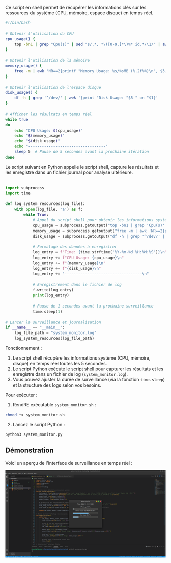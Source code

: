 
Ce script en shell permet de récupérer les informations clés sur les ressources du système (CPU, mémoire, espace disque) en temps réel.

```bash
#!/bin/bash

# Obtenir l'utilisation du CPU
cpu_usage() {
    top -bn1 | grep "Cpu(s)" | sed "s/.*, *\([0-9.]*\)%* id.*/\1/" | awk '{print 100 - $1"%"}'
}

# Obtenir l'utilisation de la mémoire
memory_usage() {
    free -m | awk 'NR==2{printf "Memory Usage: %s/%sMB (%.2f%%)\n", $3,$2,$3*100/$2 }'
}

# Obtenir l'utilisation de l'espace disque
disk_usage() {
    df -h | grep '^/dev/' | awk '{print "Disk Usage: "$5 " on "$1}'
}

# Afficher les résultats en temps réel
while true
do
    echo "CPU Usage: $(cpu_usage)"
    echo "$(memory_usage)"
    echo "$(disk_usage)"
    echo "----------------------------------"
    sleep 5  # Pause de 5 secondes avant la prochaine itération
done
```


Le script suivant en Python appelle le script shell, capture les résultats et les enregistre dans un fichier journal pour analyse ultérieure.

```python

import subprocess
import time

def log_system_resources(log_file):
    with open(log_file, 'a') as f:
        while True:
            # Appel du script shell pour obtenir les informations système
            cpu_usage = subprocess.getoutput("top -bn1 | grep 'Cpu(s)' | sed 's/.*, *\\([0-9.]*\\)%* id.*/\\1/' | awk '{print 100 - $1\"%\"}'")
            memory_usage = subprocess.getoutput("free -m | awk 'NR==2{printf \"Memory Usage: %s/%sMB (%.2f%%)\", $3,$2,$3*100/$2 }'")
            disk_usage = subprocess.getoutput("df -h | grep '^/dev/' | awk '{print \"Disk Usage: \"$5 \" on \"$1}'")

            # Formatage des données à enregistrer
            log_entry = f"Time: {time.strftime('%Y-%m-%d %H:%M:%S')}\n"
            log_entry += f"CPU Usage: {cpu_usage}\n"
            log_entry += f"{memory_usage}\n"
            log_entry += f"{disk_usage}\n"
            log_entry += "----------------------------------\n"

            # Enregistrement dans le fichier de log
            f.write(log_entry)
            print(log_entry)

            # Pause de 1 secondes avant la prochaine surveillance
            time.sleep(1)

# Lancer la surveillance et journalisation
if __name__ == "__main__":
    log_file_path = "system_monitor.log"
    log_system_resources(log_file_path)

```

Fonctionnement :
1. Le script shell récupère les informations système (CPU, mémoire, disque) en temps réel toutes les 5 secondes.
2. Le script Python exécute le script shell pour capturer les résultats et les enregistre dans un fichier de log (`system_monitor.log`).
3. Vous pouvez ajuster la durée de surveillance (via la fonction `time.sleep`) et la structure des logs selon vos besoins.

Pour exécuter :

1.  RendRE exécutable `system_monitor.sh` :
```bash
chmod +x system_monitor.sh
```

2. Lancez le script Python :
```python
python3 system_monitor.py
```

## Démonstration

Voici un aperçu de l'interface de surveillance en temps réel :

![Aperçu du système de surveillance](demo.png)